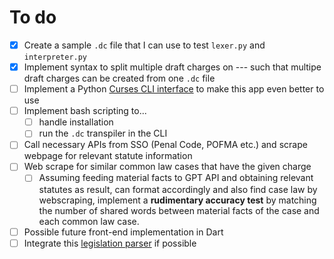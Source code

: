 # To do

- [x] Create a sample `.dc` file that I can use to test `lexer.py` and `interpreter.py`
- [x] Implement syntax to split multiple draft charges on --- such that multipe draft charges can be created from one `.dc` file
- [ ] Implement a Python [Curses CLI interface](https://docs.python.org/3/howto/curses.html) to make this app even better to use
- [ ] Implement bash scripting to... 
    - [ ] handle installation 
    - [ ] run the `.dc` transpiler in the CLI
- [ ] Call necessary APIs from SSO (Penal Code, POFMA etc.) and scrape webpage for relevant statute information
- [ ] Web scrape for similar common law cases that have the given charge
    - [ ] Assuming feeding material facts to GPT API and obtaining relevant statutes as result, can format accordingly and also find case law by webscraping, implement a **rudimentary accuracy test** by matching the number of shared words between material facts of the case and each common law case.
- [ ] Possible future front-end implementation in Dart
- [ ] Integrate this [legislation parser](https://github.com/YongJieYongJie/SSOjs) if possible
